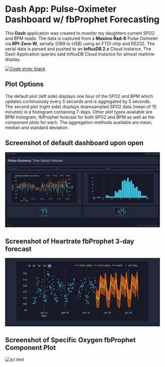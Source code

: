 # Dash App: Pulse-Oximeter Dashboard w/ fbProphet Forecasting

This **Dash** application was created to monitor my daughters current SPO2 and BPM reads. The
data is captured from a **Masimo Rad-8** Pulse Oximeter via **RPI-Zero-W**, serially (DB9 to USB) using
an FTDI chip and RS232. The serial data is parsed and pushed to an **InfluxDB 2.x** Cloud Instance.
The Dash Application queries said InfluxDB Cloud Instance for almost realtime display.

[![Code style: black](https://img.shields.io/badge/code%20style-black-000000.svg)](https://github.com/psf/black)

## Plot Options

The default plot (left side) displays one hour of the SPO2 and BPM which updates continuously every 5 seconds and is aggregated
by 5 seconds. The second plot (right side) displays downsampled SPO2 data (mean of 15 minutes) in a histogram containing 7-days.
Other plot types available are BPM histogram, fbProphet forecast for both SPO2 and BPM as well as the component plots for each.
The aggregation methods available are mean, median and standard deviation.

## Screenshot of default dashboard upon open

![alt text](dash_pic1.png)

## Screenshot of Heartrate fbProphet 3-day forecast

![alt text](dash_pic2.png)

## Screenshot of Specific Oxygen fbProphet Component Plot

![a;t text](dash_pic3.pn)
